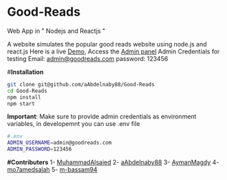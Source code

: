 
# Good-Reads
Web App in " Nodejs and Reactjs "

A website simulates the popular good reads website using node.js and react.js
Here is a live [Demo](good-reads-chatty-okapi-jx.eu-gb.mybluemix.net), Access the [Admin panel](good-reads-chatty-okapi-jx.eu-gb.mybluemix.net/admin)
Admin Credentials for testing
Email: admin@goodreads.com
password: 123456

#**Installation**
```sh
git clone git@github.com/aAbdelnaby88/Good-Reads
cd Good-Reads
npm install
npm start
```

**Important**: Make sure to provide admin credentials as environment variables, in developemnt you can use .env file
```sh
#.env
ADMIN_USERNAME=admin@goodreads.com
ADMIN_PASSWORD=123456
```

**#Contributers**
1- [MuhammadAlsaied](https://github.com/MuhammadAlsaied)
2- [aAbdelnaby88](https://github.com/aAbdelnaby88)
3- [AymanMagdy](https://github.com/AymanMagdy)
4- [mo7amedsalah](https://github.com/mo7amedsalah)
5- [m-bassam94](https://github.com/m-bassam94)

